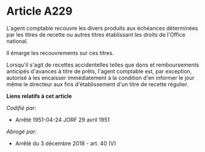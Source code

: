 # Article A229

L'agent comptable recouvre les divers produits aux échéances déterminées par les titres de recette ou autres titres
établissant les droits de l'Office national.

Il émarge les recouvrements sur ces titres.

Lorsqu'il s'agit de recettes accidentelles telles que dons et remboursements anticipés d'avances à titre de prêts, l'agent
comptable est, par exception, autorisé à les encaisser immédiatement à la condition d'en informer le jour même le directeur
aux fins d'établissement d'un titre de recette régulier.

**Liens relatifs à cet article**

_Codifié par_:

  - Arrêté 1951-04-24 JORF 29 avril 1951

_Abrogé par_:

  - Arrêté du 3 décembre 2018 - art. 40 (V)
